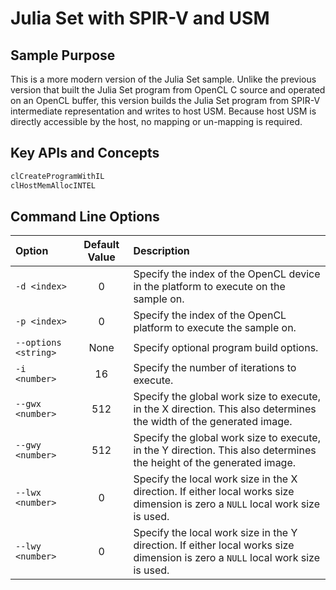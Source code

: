 # Julia Set with SPIR-V and USM

## Sample Purpose

This is a more modern version of the Julia Set sample.
Unlike the previous version that built the Julia Set program from OpenCL C source and operated on an OpenCL buffer, this version builds the Julia Set program from SPIR-V intermediate representation and writes to host USM.
Because host USM is directly accessible by the host, no mapping or un-mapping is required.

## Key APIs and Concepts

```c
clCreateProgramWithIL
clHostMemAllocINTEL
```

## Command Line Options

| Option | Default Value | Description |
|:--|:-:|:--|
| `-d <index>` | 0 | Specify the index of the OpenCL device in the platform to execute on the sample on.
| `-p <index>` | 0 | Specify the index of the OpenCL platform to execute the sample on.
| `--options <string>` | None | Specify optional program build options.
| `-i <number>` | 16 | Specify the number of iterations to execute.
| `--gwx <number>` | 512 | Specify the global work size to execute, in the X direction.  This also determines the width of the generated image.
| `--gwy <number>` | 512 | Specify the global work size to execute, in the Y direction.  This also determines the height of the generated image.
| `--lwx <number>` | 0 | Specify the local work size in the X direction.  If either local works size dimension is zero a `NULL` local work size is used.
| `--lwy <number>` | 0 | Specify the local work size in the Y direction.  If either local works size dimension is zero a `NULL` local work size is used.
